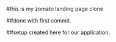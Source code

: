 #this is my zomato landing page clone


##done with first commit.

##setup created here for our application.

